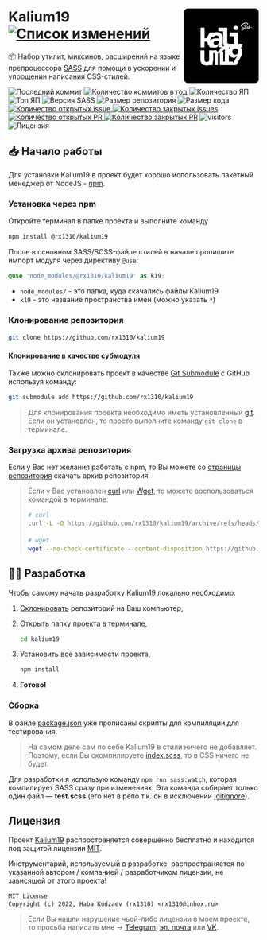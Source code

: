 <img title="Логотип проекта" src=".github/logo.png" alt="Logo" width="150px" align="right" /> Kalium19 [![Список изменений](https://img.shields.io/github/package-json/version/rx1310/kalium19/main?label=%20)](CHANGELOG.md)
======
:package: Набор утилит, миксинов, расширений на языке препроцессора [SASS](https://github.com/sass) для помощи в ускорении и упрощении написания CSS-стилей.

![Последний коммит](https://img.shields.io/github/last-commit/rx1310/kalium19)
![Количество коммитов в год](https://img.shields.io/github/commit-activity/y/rx1310/kalium19)
![Количество ЯП](https://img.shields.io/github/languages/count/rx1310/kalium19?color=fff)
![Топ ЯП](https://img.shields.io/github/languages/top/rx1310/kalium19?color=C76494)
![Версия SASS](https://img.shields.io/github/package-json/dependency-version/rx1310/kalium19/dev/sass/main?color=CC6699)
![Размер репозитория](https://img.shields.io/github/repo-size/rx1310/kalium19?color=ffb600)
![Размер кода](https://img.shields.io/github/languages/code-size/rx1310/kalium19)
[![Количество открытых issue](https://img.shields.io/github/issues-raw/rx1310/kalium19)
![Количество закрытых issues](https://img.shields.io/github/issues-closed-raw/rx1310/kalium19?color=354a6d)](https://github.com/rx1310/kalium19/issues)
[![Количество открытых PR](https://img.shields.io/github/issues-pr-raw/rx1310/kalium19?label=open%20PR%27s)
![Количество закрытых PR](https://img.shields.io/github/issues-pr-closed-raw/rx1310/kalium19?label=closed%20PR%27s)](https://github.com/rx1310/kalium19/pulls)
![visitors](https://visitor-badge.laobi.icu/badge?page_id=91muilak.kalium19)
![Лицензия](https://img.shields.io/github/license/rx1310/kalium19)

## 📥 Начало работы
Для установки Kalium19 в проект будет хорошо использовать пакетный менеджер от NodeJS - [npm](https://nodejs.org/en/download/).

### Установка через npm
Откройте терминал в папке проекта и выполните команду
```bash
npm install @rx1310/kalium19
```

После в основном SASS/SCSS-файле стилей в начале пропишите импорт модуля через директиву `@use`:
```scss
@use 'node_modules/@rx1310/kalium19' as k19;
```
- `node_modules/` - это папка, куда скачались файлы Kalium19
- `k19` - это название пространства имен (можно указать `*`)

### Клонирование репозитория
```bash
git clone https://github.com/rx1310/kalium19
```

#### Клонирование в качестве субмодуля
Также можно склонировать проект в качестве [Git Submodule](https://git-scm.com/book/ru/v2/%D0%98%D0%BD%D1%81%D1%82%D1%80%D1%83%D0%BC%D0%B5%D0%BD%D1%82%D1%8B-Git-%D0%9F%D0%BE%D0%B4%D0%BC%D0%BE%D0%B4%D1%83%D0%BB%D0%B8) с GitHub используя команду:
```bash
git submodule add https://github.com/rx1310/kalium19
```

> Для клонирования проекта необходимо иметь установленный [git](https://git-scm.com/downloads). Если он установлен, то просто выполните команду `git clone` в терминале.

### Загрузка архива репозитория
Если у Вас нет желания работать с npm, то Вы можете со [страницы репозитория](https://github.com/rx1310/kalium19) скачать архив репозитория.

> Если у Вас установлен [curl](https://curl.se/) или [Wget](https://www.gnu.org/software/wget/), то можете воспользоваться командой в терминале:
> ```bash
> # curl
> curl -L -O https://github.com/rx1310/kalium19/archive/refs/heads/main.zip
>
> # wget
> wget --no-check-certificate --content-disposition https://github.com/rx1310/kalium19/archive/refs/heads/main.zip
> ```

## 👨‍💻 Разработка
Чтобы самому начать разработку Kalium19 локально необходимо:

1. [Склонировать](https://github.com/rx1310/kalium19/edit/main/README.md#%D0%BA%D0%BB%D0%BE%D0%BD%D0%B8%D1%80%D0%BE%D0%B2%D0%B0%D0%BD%D0%B8%D0%B5-%D1%80%D0%B5%D0%BF%D0%BE%D0%B7%D0%B8%D1%82%D0%BE%D1%80%D0%B8%D1%8F) репозиторий на Ваш компьютер,
2. Открыть папку проекта в терминале,

    ```bash
    cd kalium19
    ```
3. Установить все зависимости проекта,

    ```bash
    npm install
    ```

4. **Готово!**

### Сборка
В файле [package.json](package.json) уже прописаны скрипты для компиляции для тестирования.

> На самом деле сам по себе Kalium19 в стили ничего не добавляет. Поэтому, если Вы скомпилируете [index.scss](index.scss), то в CSS ничего не будет.

Для разработки я использую команду `npm run sass:watch`, которая компилирует SASS сразу при изменениях. Эта команда собирает только один файл — **test.scss** (его нет в репо т.к. он в исключении [.gitignore](.gitignore)).

## Лицензия
Проект [Kalium19](https://github.com/rx1310/kalium19) распространяется совершенно бесплатно и находится под защитой лицензии [MIT](LICENSE).

Инструментарий, используемый в разработке, распространяется по указанной автором / компанией / разработчиком лицензии, не зависящей от этого проекта!

```
MIT License
Copyright (c) 2022, Haba Kudzaev (rx1310) <rx1310@inbox.ru>
```

> Если Вы нашли нарушение чьей-либо лицензии в моем проекте, то просьба написать мне → [Telegram](https://t.me/rx1310), [эл. почта](mailto:rx1310@inbox.ru) или [VK](https://vk.com).
